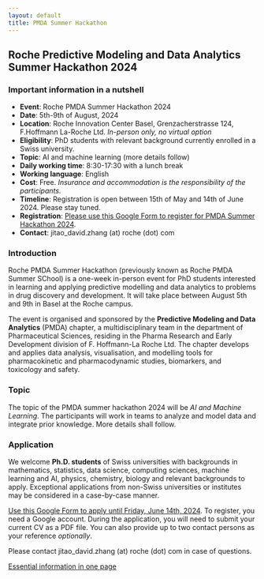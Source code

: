 ```yaml
---
layout: default
title: PMDA Summer Hackathon
---
```


## Roche Predictive Modeling and Data Analytics Summer Hackathon 2024

### Important information in a nutshell

* **Event**: Roche PMDA Summer Hackathon 2024
* **Date**: 5th-9th of August, 2024
* **Location**: Roche Innovation Center Basel, Grenzacherstrasse 124, F.Hoffmann La-Roche Ltd. *In-person only, no virtual option*
* **Eligibility**: PhD students with relevant background currently enrolled in a Swiss university.
* **Topic**: AI and machine learning (more details follow)
* **Daily working time**: 8:30-17:30 with a lunch break
* **Working language**: English
* **Cost**: Free. *Insurance and accommodation is the responsibility of the participants.*
* **Timeline**: Registration is open between 15th of May and 14th of June 2024. Please stay tuned.
* **Registration**: [Please use this Google Form to register for PMDA Summer Hackathon 2024](https://forms.gle/t3B5kqWj28d43HYs6).
* **Contact**: jitao_david.zhang (at) roche (dot) com

### Introduction

Roche PMDA Summer Hackathon (previously known as Roche PMDA Summer SChool) is a one-week in-person event for PhD students interested in learning and applying predictive modelling and data analytics to problems in drug discovery and development. It will take place between August 5th and 9th in Basel at the Roche campus.

The event is organised and sponsored by the **Predictive Modeling and Data Analytics** (PMDA) chapter, a multidisciplinary team in the department of Pharmaceutical Sciences, residing in the Pharma Research and Early Development division of F. Hoffmann-La Roche Ltd. The chapter develops and applies data analysis, visualisation, and modelling tools for pharmacokinetic and pharmacodynamic studies, biomarkers, and toxicology and safety.

### Topic

The topic of the PMDA summer hackathon 2024 will be *AI and Machine Learning*. The participants will work in teams to analyze and model data and integrate prior knowledge. More details shall follow.

### Application

We welcome **Ph.D. students** of Swiss universities with backgrounds in mathematics, statistics, data science, computing sciences, machine learning and AI, physics, chemistry, biology and relevant backgrounds to apply. Exceptional applications from non-Swiss universities or institutes may be considered in a case-by-case manner.

[Use this Google Form to apply until Friday, June 14th, 2024](https://forms.gle/t3B5kqWj28d43HYs6). To register, you need a Google account. During the application, you will need to submit your current CV as a PDF file. You can also provide up to two contact persons as your reference *optionally*.

Please contact jitao_david.zhang (at) roche (dot) com in case of
questions.

<a href="assets/2024-3rd-Roche-PMDA-summer-hackathon-A4.pdf">Essential information in one page</a>
